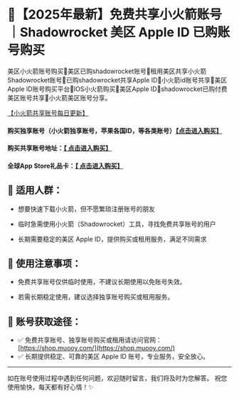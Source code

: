 # 🚀【2025年最新】免费共享小火箭账号｜Shadowrocket 美区 Apple ID 已购账号购买
美区小火箭账号购买🍎美区已购shadowrocket账号🚀租用美区共享小火箭Shadowrocket账号🚀已购shadowrocket共享Apple ID🚀小火箭id账号共享🚀美区 Apple ID账号购买平台🚀IOS小火箭购买🚀美区Apple ID🚀shadowrocket已购付费美区账号共享🚀小火箭美区账号分享。


[【小火箭共享账号每日更新】](https://docs.applexp.com/free-accounts/Shadowrocket)

#### 购买独享账号（小火箭独享账号，苹果各国ID，等各类账号）[【点击进入购买】](https://juzixp.top/)

#### 购买共享账号地址：[【 点击进入购买】](https://juzixp.top/buy/21)

#### 全球App Store礼品卡：[【 点击进入购买】](https://juzixp.top/)

## 🌟 适用人群：

- 想要快速下载小火箭，但不愿繁琐注册账号的朋友

- 临时急需使用小火箭（Shadowrocket）工具，寻找免费共享账号的用户

- 长期需要稳定的美区 Apple ID，提供购买或租用服务，满足不同需求

## 🚨 使用注意事项：
- 免费共享账号仅供临时使用，不建议长期使用以免账号失效。

- 若需长期稳定使用，建议选择独享账号购买或租用服务。

## 💬 账号获取途径：

- ✅ 免费共享账号、独享账号购买或租用请访问官网： [https://shop.muooy.com/](https://shop.muooy.com/)
- ✅ 长期提供稳定、可靠的美区 Apple ID 账号，专业服务，安全放心。

---
如在账号使用过程中遇到任何问题，欢迎随时留言，我们将及时为您解答。
祝您使用愉快，每天都有好心情！✨
